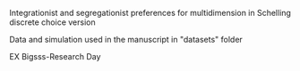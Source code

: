 Integrationist and segregationist preferences for multidimension in Schelling discrete choice version

Data and simulation used in the manuscript in "datasets" folder

EX Bigsss-Research Day
